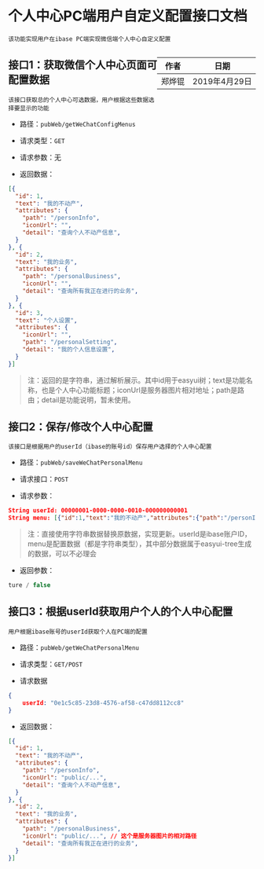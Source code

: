 # 个人中心PC端用户自定义配置接口文档

	该功能实现用户在ibase PC端实现微信端个人中心自定义配置

<div style="float:right">

|作者|日期|
|----|---|
|郑烨锟|2019年4月29日|

</div>

## 接口1：获取微信个人中心页面可配置数据

	该接口获取总的个人中心可选数据，用户根据这些数据选择要显示的功能

* 路径：`pubWeb/getWeChatConfigMenus`

* 请求类型：`GET`

* 请求参数：无

* 返回数据：

```json
[{
  "id": 1,
  "text": "我的不动产",
  "attributes": {
    "path": "/personInfo",
    "iconUrl": "",
    "detail": "查询个人不动产信息",
  }
}, {
  "id": 2,
  "text": "我的业务",
  "attributes": {
    "path": "/personalBusiness",
    "iconUrl": "",
    "detail": "查询所有我正在进行的业务",
  }
}, {
  "id": 3,
  "text": "个人设置",
  "attributes": {
    "iconUrl": "",
    "path": "/personalSetting",
    "detail": "我的个人信息设置",
  }
}]
```

> 注：返回的是字符串，通过解析展示。其中id用于easyui树；text是功能名称，也是个人中心功能标题；iconUrl是服务器图片相对地址；path是路由；detail是功能说明，暂未使用。

## 接口2：保存/修改个人中心配置

	该接口是根据用户的userId（ibase的账号id）保存用户选择的个人中心配置

* 路径：`pubWeb/saveWeChatPersonalMenu`

* 请求接口：`POST`

* 请求参数：

```json
String userId: 00000001-0000-0000-0010-000000000001
String menu: [{"id":1,"text":"我的不动产","attributes":{"path":"/personInfo","iconUrl":"bbb","detail":"查询个人不动产信息"},"state":"open","domId":"_easyui_tree_10","checkState":"checked","target":{},"_checked":true,"checked":true}]
```

> 注：直接使用字符串数据替换原数据，实现更新。userId是ibase账户ID，menu是配置数据（都是字符串类型），其中部分数据属于easyui-tree生成的数据，可以不必理会

* 返回参数：

```js
ture / false
```

## 接口3：根据userId获取用户个人的个人中心配置

	用户根据ibase账号的userId获取个人在PC端的配置

* 路径：`pubWeb/getWeChatPersonalMenu`

* 请求类型：`GET/POST`

* 请求数据

```json
{
	userId: "0e1c5c85-23d8-4576-af58-c47dd8112cc8"
}
```

* 返回数据：

```json
[{
  "id": 1,
  "text": "我的不动产",
  "attributes": {
    "path": "/personInfo",
    "iconUrl": "public/...",
    "detail": "查询个人不动产信息",
  }
}, {
  "id": 2,
  "text": "我的业务",
  "attributes": {
    "path": "/personalBusiness",
    "iconUrl": "public/...", // 这个是服务器图片的相对路径
    "detail": "查询所有我正在进行的业务",
  }
}]
```